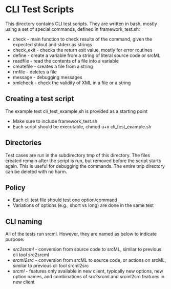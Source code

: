 # CLI Test Scripts

This directory contains CLI test scripts. They are written in bash, mostly using a
set of special commands, defined in framework_test.sh:

* check - main function to check results of the command, given the expected stdout and stderr as strings
* check_exit - checks the return exit value, mostly for error routines
* define - create a variable from a string of literal source code or srcML
* readfile - read the contents of a file into a variable
* createfile - creates a file from a string
* rmfile - deletes a file
* message - debugging messages
* xmlcheck - check the validity of XML in a file or a string

## Creating a test script
The example test cli_test_example.sh is provided as a starting point

* Make sure to include framework_test.sh
* Each script should be executable, chmod u+x cli_test_example.sh

## Directories

Test cases are run in the subdirectory tmp of this directory. The files created remain after the script is run, but removed before the script starts again. This is useful for debugging the commands. The entire tmp directory can be deleted with no harm.

## Policy

* Each cli test file should test one option/command
* Variations of options (e.g., short vs long) are done in the same test

## CLI naming

All of the tests run srcml. However, they are named as below to indicate purpose:

* *src2srcml* - conversion from source code to srcML, similar to previous cli tool src2srcml
* *srcml2src* - conversion from srcML to source code, or actions on srcML, similar to previous cli tool srcml2src
* *srcml* - features only available in new client, typically new options, new option names, and combinations of src2srcml and srcml2src features in new client
